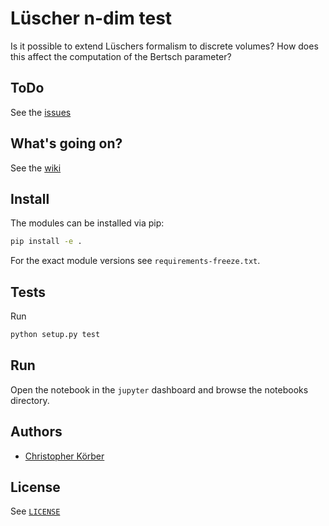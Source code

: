 # Lüscher n-dim test

Is it possible to extend Lüschers formalism to discrete volumes? How does this affect the computation of the Bertsch parameter?

## ToDo

See the [issues](https://github.com/ckoerber/luescher-nd/issues)

## What's going on?

See the [wiki](https://github.com/ckoerber/luescher-nd/wiki)

## Install
The modules can be installed via pip:
```bash
pip install -e .
```

For the exact module versions see `requirements-freeze.txt`.


## Tests
Run
```bash
python setup.py test
```

## Run
Open the notebook in the `jupyter` dashboard and browse the notebooks directory.

## Authors
* [Christopher Körber](mailto:christopher@ckoerber.com)

## License
See [`LICENSE`](LICENSE)
